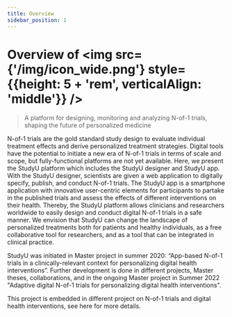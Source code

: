 ```yaml
---
title: Overview
sidebar_position: 1
---
```


# Overview of <img src={'/img/icon_wide.png'} style={{height: 5 + 'rem', verticalAlign: 'middle'}} />

> A platform for designing, monitoring and analyzing N-of-1 trials, shaping the future of personalized medicine

N-of-1 trials are the gold standard study design to evaluate individual treatment effects and derive personalized treatment strategies. Digital tools have the potential to initiate a new era of N-of-1 trials in terms of scale and scope, but fully-functional platforms are not yet available. Here, we present the StudyU platform which includes the StudyU designer and StudyU app. With the StudyU designer, scientists are given a web application to digitally specify, publish, and conduct N-of-1 trials. The StudyU app is a smartphone application with innovative user-centric elements for participants to partake in the published trials and assess the effects of different interventions on their health. Thereby, the StudyU platform allows clinicians and researchers worldwide to easily design and conduct digital N-of-1 trials in a safe manner. We envision that StudyU can change the landscape of personalized treatments both for patients and healthy individuals, as a free collaborative tool for researchers, and as a tool that can be integrated in clinical practice.

StudyU was initiated in Master project in summer 2020: “App-based N-of-1 trials in a clinically-relevant context for personalizing digital health interventions”. Further development is done in different projects, Master theses, collaborations, and in the ongoing Master project in Summer 2022 "Adaptive digital N-of-1 trials for personalizing digital health interventions". 

This project is embedded in different project on N-of-1 trials and digital health interventions, see here for more details.